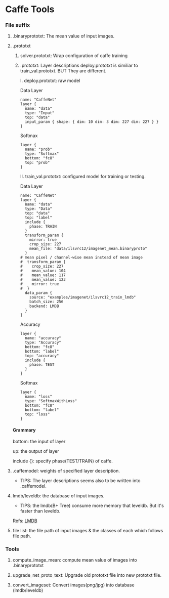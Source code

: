 # Caffe Tools

### File suffix
1. .binaryprototxt: The mean value of input images.


2. .prototxt
   1) solver.prototxt:          Wrap configuration of caffe training
   2) .prototxt:                Layer descriptions
      deploy.prototxt is similiar to train_val.prototxt.
      BUT They are different.
      
      I.  deploy.prototxt:       raw model
      
      Data Layer
      ```
      name: "CaffeNet"                                             
      layer {                                                      
        name: "data"                                               
        type: "Input"                                              
        top: "data"                                                
        input_param { shape: { dim: 10 dim: 3 dim: 227 dim: 227 } }
      }
      ```
      
      Softmax
      ```
      layer {          
        name: "prob"   
        type: "Softmax"
        bottom: "fc8"  
        top: "prob"    
      }                
      ```
      II. train_val.prototxt:    configured model for training or testing.
      
      Data Layer
      ```
      name: "CaffeNet"
      layer {
        name: "data"
        type: "Data"                                          
        top: "data"
        top: "label"                                          
        include {                                             
          phase: TRAIN                                        
        }                                                     
        transform_param {                                     
          mirror: true                                        
          crop_size: 227                                      
          mean_file: "data/ilsvrc12/imagenet_mean.binaryproto"
        }                                                     
      # mean pixel / channel-wise mean instead of mean image  
      #  transform_param {                                    
      #    crop_size: 227                                     
      #    mean_value: 104                                    
      #    mean_value: 117                                    
      #    mean_value: 123                                    
      #    mirror: true                                       
      #  }                                                    
        data_param {                                          
          source: "examples/imagenet/ilsvrc12_train_lmdb"     
          batch_size: 256                                     
          backend: LMDB                                       
        }                                                     
      }                                                                                                 
      ```
      
      Accuracy
      ```
      layer {                  
        name: "accuracy"       
        type: "Accuracy"       
        bottom: "fc8"          
        bottom: "label"        
        top: "accuracy"        
        include {              
          phase: TEST          
        }                      
      }
      ```
      Softmax
      ```
      layer {                   
        name: "loss"            
        type: "SoftmaxWithLoss" 
        bottom: "fc8"           
        bottom: "label"         
        top: "loss"             
      }                         
      ```
   #### Grammary
   bottom: the input of layer
   
   up: the output of layer
   
   include {}:  specify phase(TEST/TRAIN) of caffe.

3. .caffemodel: weights of specified layer description.
   * TIPS: The layer descriptions seems also to be written into .caffemodel.


4. lmdb/leveldb: the database of input images.
   * TIPS: the lmdb(B+ Tree) consume more memory that leveldb. But it's faster than leveldb.

   Refs: [LMDB](http://www.lmdb.tech/doc/)

5. file list: the file path of input images & the classes of each which follows file path.
   


### Tools
1. compute_image_mean: compute mean value of images into .binaryprototxt

2. upgrade_net_proto_text: Upgrade old prototxt file into new prototxt file.

3. convert_imageset: Convert images(png/jpg) into database (lmdb/leveldb)

